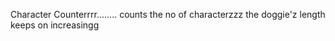 Character Counterrrr........
counts the no of characterzzz
the doggie'z length keeps on increasingg
